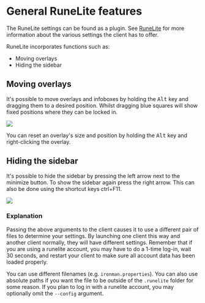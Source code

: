 # General RuneLite features
The RuneLite settings can be found as a plugin. See [RuneLite](https://github.com/runelite/runelite/wiki/RuneLite) for more information about the various settings the client has to offer.

RuneLite incorporates functions such as:
* Moving overlays
* Hiding the sidebar

## Moving overlays
It's possible to move overlays and infoboxes by holding the <kbd>Alt</kbd> key and dragging them to a desired position. Whilst dragging blue squares will show fixed positions where they can be locked in.

![](https://thumbs.gfycat.com/AgedTimelyChafer-max-1mb.gif)

You can reset an overlay's size and position by holding the <kbd>Alt</kbd> key and right-clicking the overlay.

## Hiding the sidebar
It's possible to hide the sidebar by pressing the left arrow next to the minimize button. To show the sidebar again press the right arrow. This can also be done using the shortcut keys ctrl+F11.

![](https://thumbs.gfycat.com/BraveWideeyedAiredaleterrier-max-1mb.gif)

### Explanation

Passing the above arguments to the client causes it to use a different pair of files to determine your settings.
By launching one client this way and another client normally, they will have different settings.
Remember that if you are using a runelite account, you may have to do a 1-time log-in, wait 30 seconds, and restart your client to make sure all account data has been loaded properly.

You can use different filenames (e.g. `ironman.properties`). You can also use absolute paths if you want the file to be outside of the `.runelite` folder for some reason.
If you plan to log in with a runelite account, you may optionally omit the `--config` argument.
